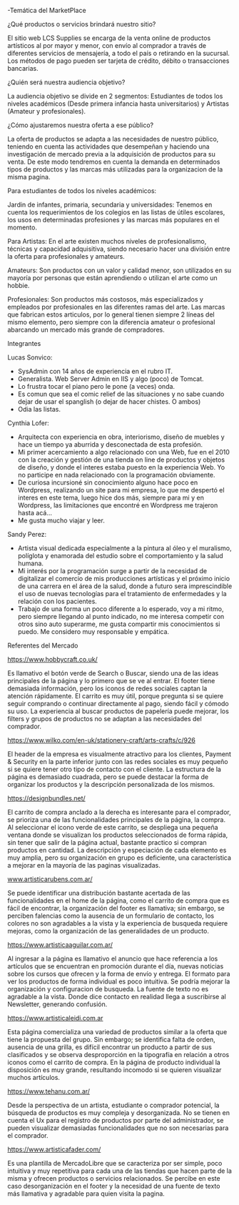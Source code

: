 -Temática del MarketPlace

¿Qué productos o servicios brindará nuestro sitio? 

El sitio web LCS Supplies se encarga de la venta online de productos artísticos al por mayor y menor, con envío al comprador a través de diferentes servicios de mensajería, a todo el país o retirando en la sucursal. Los métodos de pago pueden ser tarjeta de crédito, débito o transacciones bancarias.

¿Quién será nuestra audiencia objetivo?

La audiencia objetivo se divide en 2 segmentos:
Estudiantes de todos los niveles académicos (Desde primera infancia hasta universitarios) y 
Artistas (Amateur y profesionales). 

¿Cómo ajustaremos nuestra oferta a ese público? 

La oferta de productos se adapta a las necesidades de nuestro público, teniendo en cuenta las actividades que desempeñan y haciendo una investigación de mercado previa a la adquisición de productos para su venta. De este modo tendremos en cuenta la demanda en determinados tipos de productos y las marcas más utilizadas para la organizacion de la misma pagina.  

Para estudiantes de todos los niveles académicos: 

Jardin de infantes, primaria, secundaria y universidades: Tenemos en cuenta los requerimientos de los colegios en las listas de útiles escolares, los usos  en determinadas profesiones y las marcas más populares en el momento. 

Para Artistas: 
En el arte existen muchos niveles de profesionalismo, técnicas y capacidad adquisitiva, siendo necesario hacer una división entre la oferta para profesionales y amateurs. 

Amateurs: 
Son productos con un valor y calidad menor, son utilizados en su mayoría por personas que están aprendiendo o utilizan el arte como un hobbie. 

Profesionales: 
Son productos más costosos, más especializados y empleados por profesionales en las diferentes ramas del arte.
Las marcas que fabrican estos articulos, por lo general  tienen siempre 2 líneas del mismo elemento, pero siempre con la diferencia amateur o profesional abarcando un mercado más grande de compradores. 

Integrantes

Lucas Sonvico:
- SysAdmin con 14 años de experiencia en el rubro IT. 
- Generalista. Web Server Admin en IIS y algo (poco) de Tomcat. 
- Lo frustra tocar el piano pero le pone (a veces) onda. 
- Es comun que sea el comic relief de las situaciones y no sabe cuando dejar de usar el spanglish (o dejar de hacer chistes. O ambos)
- Odia las listas.

Cynthia Lofer:
- Arquitecta con experiencia en obra, interiorismo, diseño de muebles y hace un tiempo ya aburrida y desconectada de esta profesión.
- Mi primer acercamiento a algo relacionado con una Web, fue en el 2010 con la creación y gestión de una tienda on line de productos y objetos de diseño, y donde el interes estaba puesto en la experiencia Web. Yo no participe en nada relacionado con la programación obviamente.
- De curiosa incursioné sin conocimiento alguno hace poco en Wordpress, realizando un site para mi empresa, lo que me despertó el interes en este tema, luego hice dos más, siempre para mi y en Wordpress, las limitaciones que encontré en Wordpress me trajeron hasta acá...
- Me gusta mucho viajar y leer.

Sandy Perez: 
- Artista visual dedicada especialmente a la pintura al óleo y el muralismo, políglota y enamorada del estudio sobre el comportamiento y la salud humana.
- Mi interés por la programación surge a partir de la necesidad de digitalizar el comercio de mis producciones artísticas y el próximo inicio de una carrera en el área de la salud, donde a futuro sera imprescindible el uso de nuevas tecnologías para el tratamiento de enfermedades y la relación con los pacientes.
- Trabajo de una forma un poco diferente a lo esperado, voy a mi ritmo, pero siempre llegando al punto indicado, no me interesa competir con otros sino auto superarme, me gusta compartir mis conocimientos si puedo. Me considero muy responsable y empática.



Referentes del Mercado 

https://www.hobbycraft.co.uk/

Es llamativo el botón verde de Search o Buscar, siendo una de las ideas principales de la página y lo primero que se ve al entrar. El footer tiene demasiada información, pero los iconos de redes sociales captan la atención rápidamente. El carrito es muy útil, porque pregunta si se quiere seguir comprando o continuar directamente al pago, siendo fácil y cómodo su uso. La experiencia al buscar productos de papelería puede mejorar, los filters y grupos de productos no se adaptan a las necesidades del comprador. 

https://www.wilko.com/en-uk/stationery-craft/arts-crafts/c/926  

El header de la empresa es visualmente atractivo para los clientes, Payment & Security en la parte inferior junto con las redes sociales es muy pequeño si se quiere tener otro tipo de contacto con el cliente. La estructura de la página es demasiado cuadrada, pero se puede destacar la forma de organizar los productos y la descripción personalizada de los mismos. 

https://designbundles.net/

El carrito de compra anclado a la derecha es interesante para el comprador, se prioriza una de las funcionalidades principales de la página, la compra. Al seleccionar el icono verde de este carrito, se despliega una pequeña ventana donde se visualizan los productos seleccionados de forma rápida, sin tener que salir de la página actual, bastante practico si compran productos en cantidad. La descripción y especiación de cada elemento es muy amplia, pero su organización en grupo es deficiente, una característica a mejorar en la mayoría de las paginas visualizadas. 

www.artisticarubens.com.ar/

Se puede identificar una distribución bastante acertada de las funcionalidades en el home de la página, como el carrito de compra que es fácil de encontrar, la organización del footer es llamativa; sin embargo, se perciben falencias como la ausencia de un formulario de contacto, los colores no son agradables a la vista y la experiencia de busqueda requiere mejoras, como la organización de las generalidades de un producto. 

https://www.artisticaaguilar.com.ar/

Al ingresar a la página es llamativo el anuncio que hace referencia a los artículos que se encuentran en promoción durante el día, nuevas noticias sobre los cursos que ofrecen y la forma de envío y entrega. El formato para ver los productos de forma individual es poco intuitiva. Se podría mejorar la organización y configuracion de busqueda. La fuente de texto no es agradable a la vista. Donde dice contacto en realidad llega a suscribirse al Newsletter, generando confusión. 

https://www.artisticaleidi.com.ar

Esta página comercializa una variedad de productos similar a la oferta que tiene la propuesta del grupo. Sin embargo; se identifica falta de orden, ausencia de una grilla, es difícil encontrar un producto a partir de sus clasificados y se observa desproporción en la tipografía en relación a otros iconos como el carrito de compra. En la página de producto individual la disposición es muy grande, resultando incomodo si se quieren visualizar muchos artículos.  

https://www.tehanu.com.ar/

Desde la perspectiva de un artista, estudiante o comprador potencial, la búsqueda de productos es muy compleja y desorganizada. No se tienen en cuenta el Ux para el registro de productos por parte del administrador, se pueden visualizar demasiadas funcionalidades que no son necesarias para el comprador. 

https://www.artisticafader.com/

Es una plantilla de MercadoLibre que se caracteriza por ser simple, poco intuitiva y muy repetitiva para cada una de las tiendas que hacen parte de la misma y ofrecen productos o servicios relacionados. Se percibe en este caso desorganización en el footer y la necesidad de una fuente de texto más llamativa y agradable para quien visita la pagina. 
 

